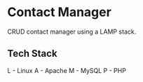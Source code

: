 # Contact Manager
CRUD contact manager using a LAMP stack.

## Tech Stack
L - Linux
A - Apache
M - MySQL
P - PHP